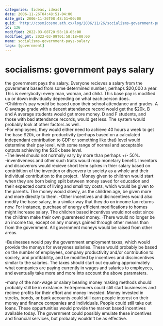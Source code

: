 ```yaml
---
categories: [ideas, ideas]
date: 2006-11-26T04:48:51-04:00
date_gmt: 2006-11-26T08:48:51+00:00
guid: 'http://cosmicosmo.ath.cx/log/2006/11/26/socialisms-government-pays-salary/'
id: 126
modified: 2022-03-08T20:58:18-05:00
modified_gmt: 2022-03-09T01:58:18+00:00
name: socialisms-government-pays-salary
tags: [government]
---
```


socialisms: government pays salary
==================================

the government pays the salary.  Everyone recieves a salary from the government based from some determined number, perhaps $20,000 a year.  This is everybody: every man, woman, and child.  This base pay is modified up or down individually depending on what each person does.  
-Children's pay would be based upon their school attendance and grades.  A C average grade with a decent attendance record would get the $20k.  B and A average students would get more money.  D and F students, and those with bad attendance records, would get less.  The system would probably look at other factors as well.  
-For employees, they would either need to achieve 40 hours a week to get the base $20k, or their productivity (perhaps based on a calculated independant contribution to GDP or something like that) level would determine their pay level, with some range of normal and acceptable outputs achieving the $20k base level.  
-The level should not normally vary by more than perhaps +/- 50%.  
-inventiveness and other such traits would reap monetary benefit.  Inventors and discoverors would recieve short term spikes in thier salary based on contribition of the invention or discovery to society as a whole and their individual contribution to the project.
-Money given to children would start when they are born being split between money saved for education and their expected costs of living and small toy costs, which would be given to the parents.  The money would slowly, as the children age, be given more and more directly to them.
-Other incentives and disincentives would also modify the base salary, in a similar way that they do on income tax returns now.  For instance, purchase of energy efficient modifications to homes might increase salary.  The children based incentives would not exist since the children make their own guarenteed money.
-There would no longer be an income tax, except on any moneys gained through other means than from the government.  All government moneys would be raised from other areas.

-Businesses would pay the government employment taxes, which would provide the moneys for everyones salaries.  These would probably be based on the number of employees, company productivity and/or contribution to society, and profitability, and be modified by incentives and discincentives similar to the salaries.  The taxes should start out equaling approximately what companies are paying currently in wages and salaries to employees, and eventually take more and more into account the above paramaters.

-many of the non-wage or salary bearing money making methods should probably still be in existance.  Entreprenuers could still start businesses and recieve profits for their effort and money invested.  Money invested in stocks, bonds, or bank accounts could still earn people interest on their money and finance companies and individuals.  People could still take out loans.  These oppurtunities would provide the market based incentives available today.  The government could possibly emulate these incentives and financial services, but probably wouldn't be as effective.
